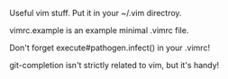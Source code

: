 Useful vim stuff. Put it in your ~/.vim directroy. 

vimrc.example is an example minimal .vimrc file.

Don't forget execute#pathogen.infect() in your .vimrc!

git-completion isn't strictly related to vim, but it's handy!
